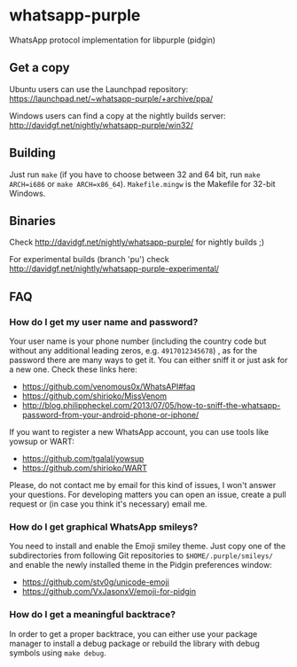 whatsapp-purple
===============

WhatsApp protocol implementation for libpurple (pidgin)

Get a copy
----------

Ubuntu users can use the Launchpad repository:
https://launchpad.net/~whatsapp-purple/+archive/ppa/

Windows users can find a copy at the nightly builds server:
http://davidgf.net/nightly/whatsapp-purple/win32/

Building
--------

Just run `make` (if you have to choose between 32 and 64 bit, run `make
ARCH=i686` or `make ARCH=x86_64`). `Makefile.mingw` is the Makefile for 32-bit
Windows.

Binaries
--------

Check http://davidgf.net/nightly/whatsapp-purple/ for nightly builds ;)

For experimental builds (branch 'pu') check
http://davidgf.net/nightly/whatsapp-purple-experimental/

FAQ
---

### How do I get my user name and password?

Your user name is your phone number (including the country code but without any
additional leading zeros, e.g. `4917012345678`) , as for the password there are
many ways to get it. You can either sniff it or just ask for a new one. Check
these links here:

* https://github.com/venomous0x/WhatsAPI#faq
* https://github.com/shirioko/MissVenom
* http://blog.philippheckel.com/2013/07/05/how-to-sniff-the-whatsapp-password-from-your-android-phone-or-iphone/

If you want to register a new WhatsApp account, you can use tools like yowsup
or WART:

* https://github.com/tgalal/yowsup
* https://github.com/shirioko/WART

Please, do not contact me by email for this kind of issues, I won't answer your
questions. For developing matters you can open an issue, create a pull request
or (in case you think it's necessary) email me.

### How do I get graphical WhatsApp smileys?

You need to install and enable the Emoji smiley theme. Just copy one of the
subdirectories from following Git repositories to `$HOME/.purple/smileys/` and
enable the newly installed theme in the Pidgin preferences window:

* https://github.com/stv0g/unicode-emoji
* https://github.com/VxJasonxV/emoji-for-pidgin

### How do I get a meaningful backtrace?

In order to get a proper backtrace, you can either use your package manager to
install a debug package or rebuild the library with debug symbols using `make
debug`.
